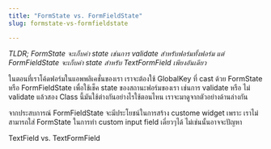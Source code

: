 ```yaml
---
title: "FormState vs. FormFieldState"
slug: formstate-vs-formfieldstate

---
```


*TLDR; FormState จะเก็บค่า state เช่นการ validate สำหรับฟอร์มทั้งฟอร์ม แต่ FormFieldState จะเก็บค่า state สำหรับ TextFormField เพียงอันเดียว*

ในตอนที่เราโค้ดฟอร์มในแอพพลิเคชั่นของเรา เราจะต้องใช้ GlobalKey ที่ cast ด้วย FormState หรือ FormFieldState เพื่อใช้เช็ค state ของสถานะฟอร์มของเรา เช่นการ validate หรือ ไม่ validate แล้วสอง Class นี้มันใช้ต่างกันอย่างไรใช้ตอนไหน เราจะมาดูจากตัวอย่างด้านล่างกัน

จากประสบการณ์ FormFieldState จะมีประโยชน์ในการสร้าง custome widget เพราะ เราไม่สามารถใส่ FormState ในการทำ custom input field เดี่ยวๆได้ ไม่เช่นนั้นอาจจะปัญหา

TextField vs. TextFormField